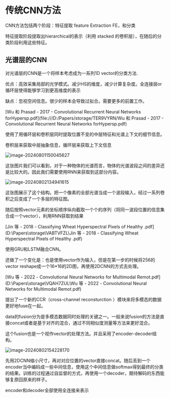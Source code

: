 # 传统CNN方法

CNN方法包括两个阶段：特征提取 feature Extraction FE，和分类

特征提取阶段提取出hierarchical的表示（利用 stacked 的卷积层），在随后的分类阶段利用这些特征。

## 光谱层的CNN

对光谱层的CNN是一个将样本考虑成为一系列1D vector的分类方法.

优点：高效采集局部的光学模式。减少HS的维度，减少计算复杂度。全连接层or循环层使得能够学习到更高维度的表示

缺点：忽视空间信息。很少的样本会导致过拟合。需要更多的前置工作。

[Wu 和 Prasad - 2017 - Convolutional Recurrent Neural Networks forHypersp.pdf](file:///D:/Papers/storage/TER9VYRN/Wu 和 Prasad - 2017 - Convolutional Recurrent Neural Networks forHypersp.pdf)

使用了用循环层和卷积层同时提取位置不变的中层特征和光谱上下文的细节信息。

卷积层来获取中层抽象信息，循环层来获取上下文信息

![image-20240801150045627](C:/Users/lenovo/AppData/Roaming/Typora/typora-user-images/image-20240802134730637.png)

这张图片我们可以看到，对于一种物体的光谱而言，物体的光谱波段之间的差异还是比较大的。因此我们需要使用RNN来获取到这部分内容。

![image-20240802134941615](C:/Users/lenovo/AppData/Roaming/Typora/typora-user-images/image-20240802134941615.png)

这张图展示了这个结构。把一个像素的全部光谱当成一个波段输入，经过一系列卷积之后变成了一个多层的特征图。

随后按照vector元素的坐标顺序纵向截取一个个的序列（将同一波段位置的信息集合成一个vector），利用RNN获取到结果

 [Jin 等 - 2018 - Classifying Wheat Hyperspectral Pixels of Healthy .pdf](D:\Papers\storage\VABTVFZL\Jin 等 - 2018 - Classifying Wheat Hyperspectral Pixels of Healthy .pdf) 

使用GRU和LSTM融合CNN。

还做了一个变化是：也是使用vector作为输入，但是在第一步的时候将256的vector reshape成一个16*16的2D图，再使用2DCNN的方式去处理。

 [Wu 等 - 2022 - Convolutional Neural Networks for Multimodal Remot.pdf](D:\Papers\storage\VQAH7ZUL\Wu 等 - 2022 - Convolutional Neural Networks for Multimodal Remot.pdf) 

提出了一个新的CCR（cross-channel reconsturction ）模块来将多模态的数据更好地fuse在一起。

data的fusion分为是多模态数据同时处理的关键之一。一般来说fusion的方法是直接concat或者是基于对齐的混合，通过不同相似度测量等方法来更好混合。

这个fusion也是一个视作vector的处理方法。并且采用了encoder-decoder结构。

![image-20240802154228170](C:/Users/lenovo/AppData/Roaming/Typora/typora-user-images/image-20240802154228170.png)

先用2DCNN缩小尺寸，再对对应位置的vector直接concat。随后丢到一个encoder当中编码成一些中间信息，使用这个中间信息做softmax得到最终的分类的结果。训练的过程通过自监督的方式，再使用一个decoder，期待解码的东西能够复原回原来的样子。

encoder和decoder全部使用全连接来表示